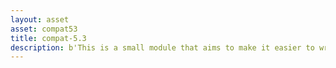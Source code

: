 ```yaml
---
layout: asset
asset: compat53
title: compat-5.3
description: b'This is a small module that aims to make it easier to write code\nin a Lua-5.3-style. This does not make Lua 5.2 (or even Lua 5.1) entirely\ncompatible with Lua 5.3, but it brings the API closer to that of Lua 5.3.'
---
```

